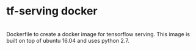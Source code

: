 <h1> tf-serving docker </h1> <br>
Dockerfile to create a docker image for tensorflow serving. This image is built on top of ubuntu 16.04 and uses python 2.7.
